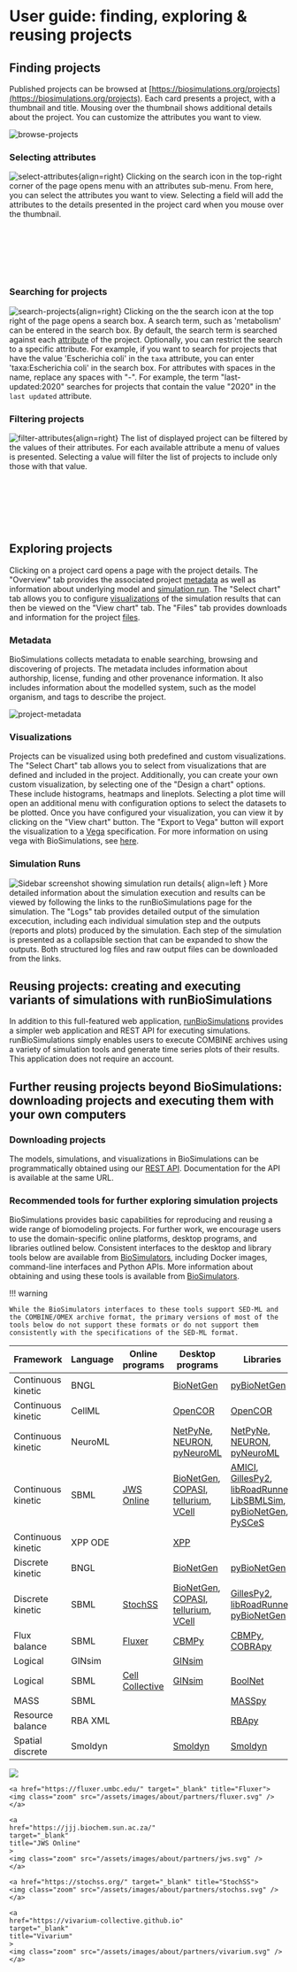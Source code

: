 # User guide: finding, exploring & reusing projects

## Finding projects

Published projects can be browsed at [https://biosimulations.org/projects](https://biosimulations.org/projects). Each card presents a project, with a thumbnail and title. Mousing over the thumbnail shows additional details about the project. You can customize the attributes you want to view. 

![browse-projects](./images/browse.png)
### Selecting attributes

![select-attributes](./images/select.png){align=right}
Clicking on the search icon in the top-right corner of the page opens menu with an attributes sub-menu. From here, you can select the attributes you want to view. Selecting a field will add the attributes to the details presented in the project card when you mouse over the thumbnail.

 <!-- The new lines must be followed by two spaces-->
&NewLine;  
&NewLine;  
&NewLine;  
&NewLine;  
&NewLine;  
&NewLine;  

### Searching for projects
![search-projects](./images/search.png){align=right}
Clicking on the the search icon at the top right of the page opens a search box. A search term, such as 'metabolism' can be entered in the search box. By default, the search term is searched against each [attribute](#selecting-attributes) of the project. Optionally, you can restrict the search to a specific attribute. For example, if you want to search for projects that have the value 'Escherichia coli' in the `taxa`  attribute, you can enter 'taxa:Escherichia coli' in the search box. For attributes with spaces in the name, replace any spaces with "-". For example, the term "last-updated:2020" searches for projects that contain the value "2020" in the `last updated` attribute.

### Filtering projects

![filter-attributes](./images/filter.png){align=right}
The list of displayed project can be filtered by the values of their attributes. For each available attribute a menu of values is presented. Selecting a value will filter the list of projects to include only those with that value.

 <!-- The new lines must be followed by two spaces-->
&NewLine;  
&NewLine;  
&NewLine;  
&NewLine;  
&NewLine;  
&NewLine;  

## Exploring projects

Clicking on a project card opens a page with the project details. The "Overview" tab provides the associated project [metadata](#Metadata) as well as information about underlying model and [simulation run](#simulation-runs). The "Select chart" tab allows you to configure [visualizations](#visualizations) of the simulation results that can then be viewed on the "View chart" tab. The "Files" tab provides downloads and information for the project [files](#files).

### Metadata

BioSimulations collects metadata to enable searching, browsing and discovering of projects. The metadata includes information about authorship, license, funding and other provenance information. It also includes information about the modelled system, such as the model organism, and tags to describe the project.

![project-metadata](./images/metadata.png)
### Visualizations

Projects can be visualized using both predefined and custom visualizations. The "Select Chart" tab allows you to select from visualizations that are defined and included in the project. Additionally, you can create your own custom visualization, by selecting one of  the "Design a chart" options. These include histograms, heatmaps and lineplots. Selecting a plot time will open an additional menu with configuration options to select the datasets to be plotted.
Once you have configured your visualization, you can view it by clicking on the "View chart" button.  The "Export to Vega" button will export the visualization to a [Vega](https://vega.github.io/) specification. For more information on using vega with BioSimulations, see [here](../concepts/Visualizations.md).


### Simulation Runs
![Sidebar screenshot showing simulation run details](./images/sidebar-simulation-run.png){ align=left }
More detailed information about the simulation execution and results can be viewed by following the links to the runBioSimulations page for the simulation. The "Logs" tab provides detailed output of the simulation excecution, including each individual simulation step and the outputs (reports and plots) produced by the simulation. Each step of the simulation is presented as a collapsible section that can be expanded to show the outputs. Both structured log files and raw output files can be downloaded from the links. 

## Reusing projects: creating and executing variants of simulations with runBioSimulations

In addition to this full-featured web application, [runBioSimulations](https://run.biosimulations.org) provides a simpler web application and REST API for executing simulations. runBioSimulations simply enables users to execute COMBINE archives using a variety of simulation tools and generate time series plots of their results. This application does not require an account.

## Further reusing projects beyond BioSimulations: downloading projects and executing them with your own computers

### Downloading projects

The models, simulations, and visualizations in BioSimulations can be programmatically obtained using our [REST API](https://api.biosimulations.org). Documentation for the API is available at the same URL.

### Recommended tools for further exploring simulation projects
BioSimulations provides basic capabilities for reproducing and reusing a wide range of biomodeling projects. For further work, we encourage users to use the domain-specific online platforms, desktop programs, and libraries outlined below. Consistent interfaces to the desktop and library tools below are available from [BioSimulators](https://biosimulators.org), including Docker images, command-line interfaces and Python APIs. More information about obtaining and using these tools is available from [BioSimulators](https://biosimulators.org). 

!!! warning

    While the BioSimulators interfaces to these tools support SED-ML and the COMBINE/OMEX archive format, the primary versions of most of the tools below do not support these formats or do not support them consistently with the specifications of the SED-ML format.

    
| Framework          | Language | Online programs                                | Desktop programs                         | Libraries  |
|--------------------|----------|------------------------------------------------|------------------------------------------|------------|
| Continuous kinetic | BNGL     |                                                | [BioNetGen](https://bionetgen.org/)      | [pyBioNetGen](https://pybionetgen.readthedocs.io/)    |
| Continuous kinetic | CellML   |                                                | [OpenCOR](https://opencor.ws/)           | [OpenCOR](https://opencor.ws/)    |
| Continuous kinetic | NeuroML  |                                                | [NetPyNe](http://www.netpyne.org/), [NEURON](https://neuron.yale.edu/neuron/), [pyNeuroML](https://github.com/NeuroML/pyNeuroML)  | [NetPyNe](http://www.netpyne.org/), [NEURON](https://neuron.yale.edu/neuron/), [pyNeuroML](https://github.com/NeuroML/pyNeuroML)    |
| Continuous kinetic | SBML     | [JWS Online](http://jjj.biochem.sun.ac.za/)    | [BioNetGen](https://bionetgen.org/), [COPASI](http://copasi.org/), [tellurium](http://tellurium.analogmachine.org/), [VCell](https://vcell.org/) | [AMICI](https://amici.readthedocs.io/), [GillesPy2](https://stochss.github.io/GillesPy2/), [libRoadRunner](https://libroadrunner.org/), [LibSBMLSim](http://fun.bio.keio.ac.jp/software/libsbmlsim/), [pyBioNetGen](https://pybionetgen.readthedocs.io/), [PySCeS](http://pysces.sourceforge.net/)   |
| Continuous kinetic | XPP ODE  |                                                | [XPP](http://www.math.pitt.edu/~bard/xpp/xpp.html)        |         |
| Discrete kinetic   | BNGL     |                                                | [BioNetGen](https://bionetgen.org/)      | [pyBioNetGen](https://pybionetgen.readthedocs.io/)    |
| Discrete kinetic   | SBML     | [StochSS](https://stochss.org/)                | [BioNetGen](https://bionetgen.org/), [COPASI](http://copasi.org/), [tellurium](http://tellurium.analogmachine.org/), [VCell](https://vcell.org/) | [GillesPy2](https://stochss.github.io/GillesPy2/), [libRoadRunner](https://libroadrunner.org/), [pyBioNetGen](https://pybionetgen.readthedocs.io/)   |
| Flux balance       | SBML     | [Fluxer](https://fluxer.umbc.edu/)             | [CBMPy](http://cbmpy.sourceforge.net/)             | [CBMPy](http://cbmpy.sourceforge.net/), [COBRApy](https://opencobra.github.io/cobrapy/)        |
| Logical            | GINsim   |                                                | [GINsim](http://ginsim.org/)           |    |
| Logical            | SBML     | [Cell Collective](https://cellcollective.org/) | [GINsim](http://ginsim.org/)           | [BoolNet](https://sysbio.uni-ulm.de/?Software:BoolNet#:~:text=BoolNet%20is%20an%20R%20package,available%20from%20BoolNet's%20CRAN%20page.)   |
| MASS               | SBML     |                                                |                                                    | [MASSpy](https://masspy.readthedocs.io/)        |
| Resource balance   | RBA XML  |                                                |                                                    | [RBApy](https://sysbioinra.github.io/RBApy/)        |
| Spatial discrete   | Smoldyn  |                                                | [Smoldyn](https://www.smoldyn.org/)                | [Smoldyn](https://www.smoldyn.org/)        |

<div class="logos">
<div class="logos-row">
    <a
    href="https://cellcollective.org/"
    target="_blank"
    title="Cell Collective"
    >
    <img
        class="zoom"
        src="/assets/images/about/partners/cell-collective.png"
    />
    </a>

    <a href="https://fluxer.umbc.edu/" target="_blank" title="Fluxer">
    <img class="zoom" src="/assets/images/about/partners/fluxer.svg" />
    </a>

    <a
    href="https://jjj.biochem.sun.ac.za/"
    target="_blank"
    title="JWS Online"
    >
    <img class="zoom" src="/assets/images/about/partners/jws.svg" />
    </a>

    <a href="https://stochss.org/" target="_blank" title="StochSS">
    <img class="zoom" src="/assets/images/about/partners/stochss.svg" />
    </a>

    <a
    href="https://vivarium-collective.github.io"
    target="_blank"
    title="Vivarium"
    >
    <img class="zoom" src="/assets/images/about/partners/vivarium.svg" />
    </a>
</div>
</div>

